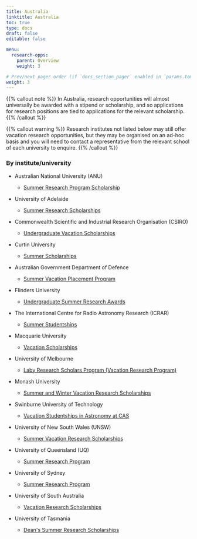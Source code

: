 ```yaml
---
title: Australia
linktitle: Australia
toc: true
type: docs
draft: false
editable: false

menu:
  research-opps:
    parent: Overview
    weight: 3

# Prev/next pager order (if `docs_section_pager` enabled in `params.toml`)
weight: 3
---
```


{{% callout note %}}
In Australia, research opportunities will almost universally be awarded with a stipend or scholarship, and so applications for research positions are tied to applications for the relevant scholarship.
{{% /callout %}}

{{% callout warning %}}
Research institutes not listed below may still offer vacation research opportunities, but they may be organised on an ad-hoc basis and you will need to contact a representative from the relevant school of each university to enquire.
{{% /callout %}}

### By institute/university

- Australian National University (ANU)
 
    - [Summer Research Program Scholarship](https://physics.anu.edu.au/study/summerscholarships/)
 
- University of Adelaide
 
    - [Summer Research Scholarships](https://scholarships.adelaide.edu.au/Scholarships/undergraduate/all-faculties/adelaide-summer-research-scholarships)
  
- Commonwealth Scientific and Industrial Research Organisation (CSIRO)
 
    - [Undergraduate Vacation Scholarships](https://www.csiro.au/en/Careers/Studentships/Vacation-scholarships)
    
- Curtin University

    - [Summer Scholarships](https://scieng.curtin.edu.au/schools/electrical-eng-computing-maths/physics-and-astronomy/scholarships-2/)
  
- Australian Government Department of Defence
 
    - [Summer Vacation Placement Program](https://www.dst.defence.gov.au/careers/student-opportunities/summer-vacation-placement-program)
    
- Flinders University

    - [Undergraduate Summer Research Awards](https://students.flinders.edu.au/cse/undergraduate-summer-research-awards)
    
- The International Centre for Radio Astronomy Research (ICRAR)
 
    - [Summer Studentships](https://www.icrar.org/study-with-icrar/studentships/)

- Macquarie University

    - [Vacation Scholarships](https://www.mq.edu.au/faculty-of-science-and-engineering/departments-and-schools/department-of-physics-and-astronomy/study-with-us/vacation-scholarships)
    
- University of Melbourne

    - [Laby Research Scholars Program (Vacation Research Program)](https://physics.unimelb.edu.au/study/Scholarships/laby-research-scholars-program)
  
- Monash University
 
    - [Summer and Winter Vacation Research Scholarships](https://www.monash.edu/study/fees-scholarships/scholarships/summer-winter)
  
- Swinburne University of Technology
 
    - [Vacation Studentships in Astronomy at CAS](https://astronomy.swin.edu.au/study/vacstudents.html)
  
- University of New South Wales (UNSW)
 
    - [Summer Vacation Research Scholarships](https://www.science.unsw.edu.au/student-life/student-opportunities/internships/summer-vacation-research-scholarships)
    
- University of Queensland (UQ)

    - [Summer Research Program](https://science.uq.edu.au/student-support/scholarships/undergraduate-scholarships/uq-summer-research-program)
 
- University of Sydney
 
    - [Summer Research Program](https://www.sydney.edu.au/students/summer-research-programs.html)
  
- University of South Australia
 
    - [Vacation Research Scholarships](https://unisa.edu.au/research/degrees/scholarships/vacation-research-scholarships/)
  
- University of Tasmania

    - [Dean's Summer Research Scholarships](https://info.scholarships.utas.edu.au/AwardDetails.aspx?AwardId=335)
    

 
